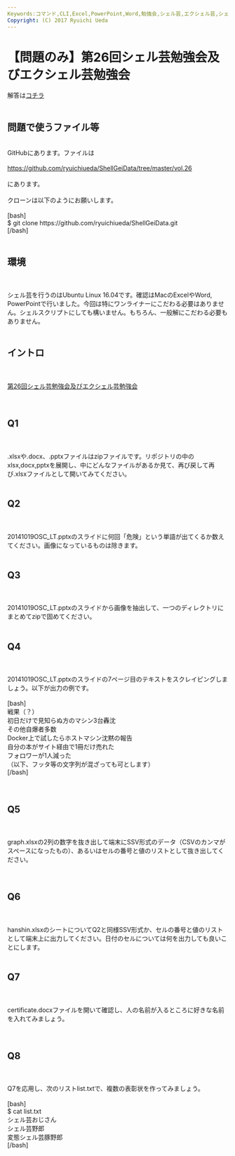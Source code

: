```yaml
---
Keywords:コマンド,CLI,Excel,PowerPoint,Word,勉強会,シェル芸,エクシェル芸,シェル芸勉強会
Copyright: (C) 2017 Ryuichi Ueda
---
```

# 【問題のみ】第26回シェル芸勉強会及びエクシェル芸勉強会
解答は<a href="https://blog.ueda.asia/?p=8833">コチラ</a><br />
<br />
<h2>問題で使うファイル等</h2><br />
GitHubにあります。ファイルは<br />
<br />
<a href="https://github.com/ryuichiueda/ShellGeiData/tree/master/vol.26" target="_blank">https://github.com/ryuichiueda/ShellGeiData/tree/master/vol.26</a><br />
<br />
にあります。<br />
<br />
クローンは以下のようにお願いします。<br />
<br />
[bash]<br />
$ git clone https://github.com/ryuichiueda/ShellGeiData.git<br />
[/bash]<br />
<br />
<h2>環境</h2><br />
<br />
シェル芸を行うのはUbuntu Linux 16.04です。確認はMacのExcelやWord, PowerPointで行いました。今回は特にワンライナーにこだわる必要はありません。シェルスクリプトにしても構いません。もちろん、一般解にこだわる必要もありません。<br />
<br />
<h2>イントロ</h2><br />
<br />
<a href="https://blog.ueda.asia/?presenpress=%e7%ac%ac26%e5%9b%9e%e3%82%b7%e3%82%a7%e3%83%ab%e8%8a%b8%e5%8b%89%e5%bc%b7%e4%bc%9a%e5%8f%8a%e3%81%b3%e3%82%a8%e3%82%af%e3%82%b7%e3%82%a7%e3%83%ab%e8%8a%b8%e5%8b%89%e5%bc%b7%e4%bc%9a">第26回シェル芸勉強会及びエクシェル芸勉強会</a><br />
<br />
<br />
<h2>Q1</h2><br />
<br />
.xlsxや.docx、.pptxファイルはzipファイルです。リポジトリの中のxlsx,docx,pptxを展開し、中にどんなファイルがあるか見て、再び戻して再び.xlsxファイルとして開いてみてください。<br />
<br />
<h2>Q2</h2><br />
<br />
20141019OSC_LT.pptxのスライドに何回「危険」という単語が出てくるか数えてください。画像になっているものは除きます。<br />
<br />
<h2>Q3</h2><br />
<br />
20141019OSC_LT.pptxのスライドから画像を抽出して、一つのディレクトリにまとめてzipで固めてください。<br />
<br />
<h2>Q4</h2><br />
<br />
20141019OSC_LT.pptxのスライドの7ページ目のテキストをスクレイピングしましょう。以下が出力の例です。<br />
<br />
[bash]<br />
戦果（？）<br />
初日だけで見知らぬ方のマシン3台轟沈<br />
その他自爆者多数<br />
Docker上で試したらホストマシン沈黙の報告<br />
自分の本がサイト経由で1冊だけ売れた<br />
フォロワーが1人減った<br />
（以下、フッタ等の文字列が混ざっても可とします）<br />
[/bash]<br />
<br />
<br />
<h2>Q5</h2><br />
<br />
graph.xlsxの2列の数字を抜き出して端末にSSV形式のデータ（CSVのカンマがスペースになったもの）、あるいはセルの番号と値のリストとして抜き出してください。<br />
<br />
<br />
<h2>Q6</h2><br />
<br />
hanshin.xlsxのシートについてQ2と同様SSV形式か、セルの番号と値のリストとして端末上に出力してください。日付のセルについては何を出力しても良いことにします。<br />
<br />
<h2>Q7</h2><br />
<br />
certificate.docxファイルを開いて確認し、人の名前が入るところに好きな名前を入れてみましょう。<br />
<br />
<br />
<h2>Q8</h2><br />
<br />
Q7を応用し、次のリストlist.txtで、複数の表彰状を作ってみましょう。<br />
<br />
[bash]<br />
$ cat list.txt <br />
シェル芸おじさん<br />
シェル芸野郎<br />
変態シェル芸豚野郎<br />
[/bash]<br />
<br />
<br />
<br />
<br />

